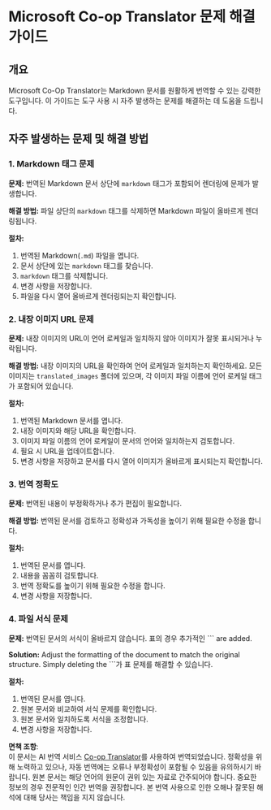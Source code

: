 <!--
CO_OP_TRANSLATOR_METADATA:
{
  "original_hash": "0788d7ebe4876c9be89132f48e09b26d",
  "translation_date": "2025-05-06T17:49:36+00:00",
  "source_file": "getting_started/troubleshooting.md",
  "language_code": "ko"
}
-->
# Microsoft Co-op Translator 문제 해결 가이드


## 개요
Microsoft Co-Op Translator는 Markdown 문서를 원활하게 번역할 수 있는 강력한 도구입니다. 이 가이드는 도구 사용 시 자주 발생하는 문제를 해결하는 데 도움을 드립니다.

## 자주 발생하는 문제 및 해결 방법

### 1. Markdown 태그 문제
**문제:** 번역된 Markdown 문서 상단에 `markdown` 태그가 포함되어 렌더링에 문제가 발생합니다.

**해결 방법:** 파일 상단의 `markdown` 태그를 삭제하면 Markdown 파일이 올바르게 렌더링됩니다.

**절차:**
1. 번역된 Markdown(`.md`) 파일을 엽니다.
2. 문서 상단에 있는 `markdown` 태그를 찾습니다.
3. `markdown` 태그를 삭제합니다.
4. 변경 사항을 저장합니다.
5. 파일을 다시 열어 올바르게 렌더링되는지 확인합니다.

### 2. 내장 이미지 URL 문제
**문제:** 내장 이미지의 URL이 언어 로케일과 일치하지 않아 이미지가 잘못 표시되거나 누락됩니다.

**해결 방법:** 내장 이미지의 URL을 확인하여 언어 로케일과 일치하는지 확인하세요. 모든 이미지는 `translated_images` 폴더에 있으며, 각 이미지 파일 이름에 언어 로케일 태그가 포함되어 있습니다.

**절차:**
1. 번역된 Markdown 문서를 엽니다.
2. 내장 이미지와 해당 URL을 확인합니다.
3. 이미지 파일 이름의 언어 로케일이 문서의 언어와 일치하는지 검토합니다.
4. 필요 시 URL을 업데이트합니다.
5. 변경 사항을 저장하고 문서를 다시 열어 이미지가 올바르게 표시되는지 확인합니다.

### 3. 번역 정확도
**문제:** 번역된 내용이 부정확하거나 추가 편집이 필요합니다.

**해결 방법:** 번역된 문서를 검토하고 정확성과 가독성을 높이기 위해 필요한 수정을 합니다.

**절차:**
1. 번역된 문서를 엽니다.
2. 내용을 꼼꼼히 검토합니다.
3. 번역 정확도를 높이기 위해 필요한 수정을 합니다.
4. 변경 사항을 저장합니다.

### 4. 파일 서식 문제
**문제:** 번역된 문서의 서식이 올바르지 않습니다. 표의 경우 추가적인 ``` are added.

**Solution:** Adjust the formatting of the document to match the original structure. Simply deleting the ```가 표 문제를 해결할 수 있습니다.

**절차:**
1. 번역된 문서를 엽니다.
2. 원본 문서와 비교하여 서식 문제를 확인합니다.
3. 원본 문서와 일치하도록 서식을 조정합니다.
4. 변경 사항을 저장합니다.

**면책 조항**:  
이 문서는 AI 번역 서비스 [Co-op Translator](https://github.com/Azure/co-op-translator)를 사용하여 번역되었습니다. 정확성을 위해 노력하고 있으나, 자동 번역에는 오류나 부정확성이 포함될 수 있음을 유의하시기 바랍니다. 원본 문서는 해당 언어의 원문이 권위 있는 자료로 간주되어야 합니다. 중요한 정보의 경우 전문적인 인간 번역을 권장합니다. 본 번역 사용으로 인한 오해나 잘못된 해석에 대해 당사는 책임을 지지 않습니다.